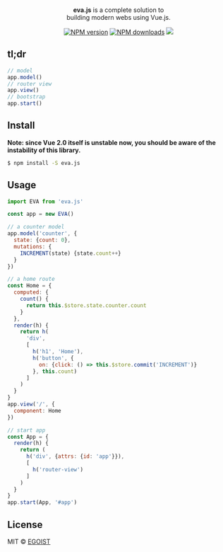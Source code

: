 <p align="center">
  <br><strong>eva.js</strong> is a complete solution to <br>building modern webs using Vue.js.
</p>

<p align="center">
  <a href="https://npmjs.com/package/eva.jsup"><img src="https://img.shields.io/npm/v/eva.jsup.svg?style=flat-square" alt="NPM version"></a>
  <a href="https://npmjs.com/package/eva.jsup"><img src="https://img.shields.io/npm/dm/eva.jsup.svg?style=flat-square" alt="NPM downloads"></a>
  <img src="https://img.shields.io/badge/stablity-experimental-yellow.svg?style=flat-square">
</p>

## tl;dr

```js
// model
app.model()
// router view
app.view()
// bootstrap
app.start()
```

## Install

**Note: since Vue 2.0 itself is unstable now, you should be aware of the instability of this library.**

```bash
$ npm install -S eva.js
```

## Usage

```js
import EVA from 'eva.js'

const app = new EVA()

// a counter model
app.model('counter', {
  state: {count: 0},
  mutations: {
    INCREMENT(state) {state.count++}
  }
})

// a home route
const Home = {
  computed: {
    count() {
      return this.$store.state.counter.count
    }
  },
  render(h) {
    return h(
      'div',
      [
        h('h1', 'Home'),
        h('button', {
          on: {click: () => this.$store.commit('INCREMENT')}
        }, this.count)
      ]
    )
  }
}
app.view('/', {
  component: Home
})

// start app
const App = {
  render(h) {
    return (
      h('div', {attrs: {id: 'app'}}),
      [
        h('router-view')
      ]
    )
  }
}
app.start(App, '#app')
```

## License

MIT &copy; [EGOIST](https://github.com/egoist)
